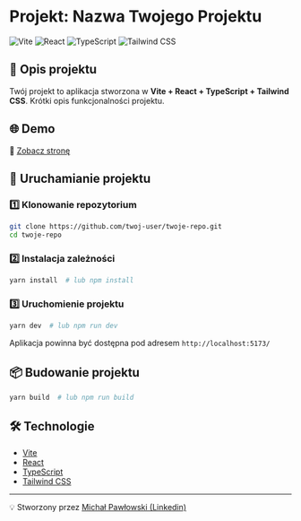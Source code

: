 # Projekt: Nazwa Twojego Projektu

![Vite](https://img.shields.io/badge/Vite-4B0082?style=for-the-badge&logo=vite&logoColor=white)
![React](https://img.shields.io/badge/React-20232A?style=for-the-badge&logo=react&logoColor=61DAFB)
![TypeScript](https://img.shields.io/badge/TypeScript-007ACC?style=for-the-badge&logo=typescript&logoColor=white)
![Tailwind CSS](https://img.shields.io/badge/TailwindCSS-38B2AC?style=for-the-badge&logo=tailwind-css&logoColor=white)

## 📌 Opis projektu
Twój projekt to aplikacja stworzona w **Vite + React + TypeScript + Tailwind CSS**. Krótki opis funkcjonalności projektu.

## 🌐 Demo
🔗 [Zobacz stronę]([https://twojadomena.pl](https://pawlowskimichal.pl/))



## 🚀 Uruchamianie projektu
### 1️⃣ Klonowanie repozytorium
```bash
git clone https://github.com/twoj-user/twoje-repo.git
cd twoje-repo
```

### 2️⃣ Instalacja zależności
```bash
yarn install  # lub npm install
```

### 3️⃣ Uruchomienie projektu
```bash
yarn dev  # lub npm run dev
```
Aplikacja powinna być dostępna pod adresem `http://localhost:5173/`

## 📦 Budowanie projektu
```bash
yarn build  # lub npm run build
```

## 🛠 Technologie
- [Vite](https://vitejs.dev/)
- [React](https://reactjs.org/)
- [TypeScript](https://www.typescriptlang.org/)
- [Tailwind CSS](https://tailwindcss.com/)


---
💡 Stworzony przez [Michał Pawłowski (Linkedin)](https://www.linkedin.com/in/michalpawlowski-mp/)

